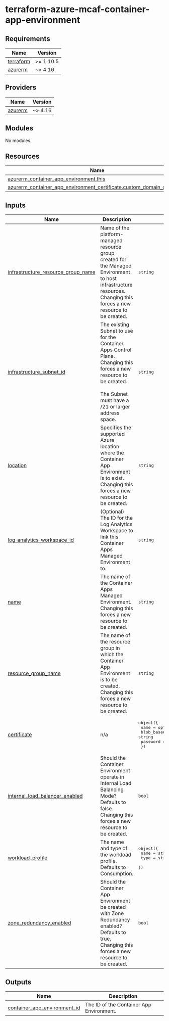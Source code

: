 # terraform-azure-mcaf-container-app-environment
<!-- BEGIN_TF_DOCS -->
## Requirements

| Name | Version |
|------|---------|
| <a name="requirement_terraform"></a> [terraform](#requirement\_terraform) | >= 1.10.5 |
| <a name="requirement_azurerm"></a> [azurerm](#requirement\_azurerm) | ~> 4.16 |

## Providers

| Name | Version |
|------|---------|
| <a name="provider_azurerm"></a> [azurerm](#provider\_azurerm) | ~> 4.16 |

## Modules

No modules.

## Resources

| Name | Type |
|------|------|
| [azurerm_container_app_environment.this](https://registry.terraform.io/providers/hashicorp/azurerm/latest/docs/resources/container_app_environment) | resource |
| [azurerm_container_app_environment_certificate.custom_domain_certificate](https://registry.terraform.io/providers/hashicorp/azurerm/latest/docs/resources/container_app_environment_certificate) | resource |

## Inputs

| Name | Description | Type | Default | Required |
|------|-------------|------|---------|:--------:|
| <a name="input_infrastructure_resource_group_name"></a> [infrastructure\_resource\_group\_name](#input\_infrastructure\_resource\_group\_name) | Name of the platform-managed resource group created for the Managed Environment to host infrastructure resources. Changing this forces a new resource to be created. | `string` | n/a | yes |
| <a name="input_infrastructure_subnet_id"></a> [infrastructure\_subnet\_id](#input\_infrastructure\_subnet\_id) | The existing Subnet to use for the Container Apps Control Plane. Changing this forces a new resource to be created.<br/><br/>The Subnet must have a /21 or larger address space. | `string` | n/a | yes |
| <a name="input_location"></a> [location](#input\_location) | Specifies the supported Azure location where the Container App Environment is to exist. Changing this forces a new resource to be created. | `string` | n/a | yes |
| <a name="input_log_analytics_workspace_id"></a> [log\_analytics\_workspace\_id](#input\_log\_analytics\_workspace\_id) | (Optional) The ID for the Log Analytics Workspace to link this Container Apps Managed Environment to. | `string` | n/a | yes |
| <a name="input_name"></a> [name](#input\_name) | The name of the Container Apps Managed Environment. Changing this forces a new resource to be created. | `string` | n/a | yes |
| <a name="input_resource_group_name"></a> [resource\_group\_name](#input\_resource\_group\_name) | The name of the resource group in which the Container App Environment is to be created. Changing this forces a new resource to be created. | `string` | n/a | yes |
| <a name="input_certificate"></a> [certificate](#input\_certificate) | n/a | <pre>object({<br/>    name        = optional(string)<br/>    blob_base64 = string<br/>    password    = optional(string, "")<br/>  })</pre> | `null` | no |
| <a name="input_internal_load_balancer_enabled"></a> [internal\_load\_balancer\_enabled](#input\_internal\_load\_balancer\_enabled) | Should the Container Environment operate in Internal Load Balancing Mode? Defaults to false. Changing this forces a new resource to be created. | `bool` | `false` | no |
| <a name="input_workload_profile"></a> [workload\_profile](#input\_workload\_profile) | The name and type of the workload profile.<br/>Defaults to Consumption. | <pre>object({<br/>    name = string<br/>    type = string<br/>  })</pre> | <pre>{<br/>  "name": "Consumption",<br/>  "type": "Consumption"<br/>}</pre> | no |
| <a name="input_zone_redundancy_enabled"></a> [zone\_redundancy\_enabled](#input\_zone\_redundancy\_enabled) | Should the Container App Environment be created with Zone Redundancy enabled? Defaults to true. Changing this forces a new resource to be created. | `bool` | `true` | no |

## Outputs

| Name | Description |
|------|-------------|
| <a name="output_container_app_environment_id"></a> [container\_app\_environment\_id](#output\_container\_app\_environment\_id) | The ID of the Container App Environment. |
<!-- END_TF_DOCS -->